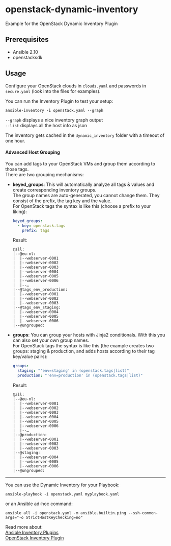 # openstack-dynamic-inventory
Example for the OpenStack Dynamic Inventory Plugin

## Prerequisites
- Ansible 2.10
- openstacksdk

## Usage
Configure your OpenStack clouds in `clouds.yaml` and passwords in `secure.yaml` (look into the files for examples).

You can run the Inventory Plugin to test your setup:
```
ansible-inventory -i openstack.yaml --graph
```
`--graph` displays a nice inventory graph output  
`--list` displays all the host info as json

The inventory gets cached in the `dynamic_inventory` folder with a timeout of one hour.

#### Advanced Host Grouping
You can add tags to your OpenStack VMs and group them according to those tags.  
There are two grouping mechanisms:
- **keyed_groups**:  This will automatically analyze all tags & values and create corresponding inventory groups.  
The group names are auto-generated, you cannot change them. They consist of the prefix, the tag key and the value.  
For OpenStack tags the syntax is like this (choose a prefix to your liking):
  ```yaml
  keyed_groups:
    - key: openstack.tags
      prefix: tags
  ```
  Result:
  ```
  @all:
  |--@eu-nl:
  |  |--webserver-0001
  |  |--webserver-0002
  |  |--webserver-0003
  |  |--webserver-0004
  |  |--webserver-0005
  |  |--webserver-0006
  |  |--…
  |--@tags_env_production:
  |  |--webserver-0001
  |  |--webserver-0002
  |  |--webserver-0003
  |--@tags_env_staging:
  |  |--webserver-0004
  |  |--webserver-0005
  |  |--webserver-0006
  |--@ungrouped:
  ```
- **groups**: You can group your hosts with Jinja2 conditionals. With this you can also set your own group names.  
For OpenStack tags the syntax is like this (the example creates two groups: staging & production, and adds hosts according to their tag key/value pairs):
  ```yaml
  groups:
    staging: "'env=staging' in (openstack.tags|list)"
    production: "'env=production' in (openstack.tags|list)"
  ```
  Result:
  ```
  @all:
  |--@eu-nl:
  |  |--webserver-0001
  |  |--webserver-0002
  |  |--webserver-0003
  |  |--webserver-0004
  |  |--webserver-0005
  |  |--webserver-0006
  |  |--…
  |--@production:
  |  |--webserver-0001
  |  |--webserver-0002
  |  |--webserver-0003
  |--@staging:
  |  |--webserver-0004
  |  |--webserver-0005
  |  |--webserver-0006
  |--@ungrouped:

  ```

***

You can use the Dynamic Inventory for your Playbook:
```
ansible-playbook -i openstack.yaml myplaybook.yaml
```
or an Ansible ad-hoc command:
```
ansible all -i openstack.yaml -m ansible.builtin.ping --ssh-common-args="-o StrictHostKeyChecking=no"
```

Read more about:  
[Ansible Inventory Plugins](https://docs.ansible.com/ansible/latest/plugins/inventory.html#inventory-plugins)  
[OpenStack Inventory Plugin](https://docs.ansible.com/ansible/latest/collections/openstack/cloud/openstack_inventory.html)
